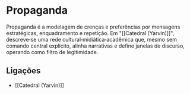 # Propaganda

Propaganda é a modelagem de crenças e preferências por mensagens estratégicas, enquadramento e repetição. Em "[[Catedral (Yarvin)]]", descreve‑se uma rede cultural‑midiática‑acadêmica que, mesmo sem comando central explícito, alinha narrativas e define janelas de discurso, operando como filtro de legitimidade.

## Ligações
- [[Catedral (Yarvin)]]

